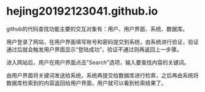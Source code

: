 # hejing20192123041.github.io
github的代码查找功能主要的交互对象有：用户、用户界面、系统、数据库。

用户登录了网站，在用户界面填写账号和密码提交到系统，由系统进行验证，验证通过后就会触发用户界面显示“登陆成功”，验证不通过则再返回上一步骤。

进入网站后，用户在用户界面点击"Search"选项，输入要查找内容的关键词。

由用户界面将关键词发送给系统，系统再提交给数据库进行检索，之后再由系统将数据库检索到的内容返回给用户界面，用户就可以看到检索结果了。
